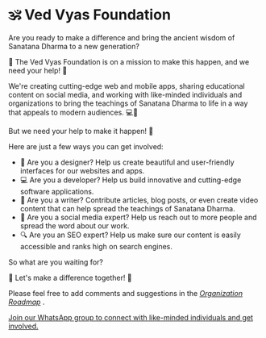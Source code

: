 # 🕉️ Ved Vyas Foundation

Are you ready to make a difference and bring the ancient wisdom of Sanatana Dharma to a new generation? 

🌟 The Ved Vyas Foundation is on a mission to make this happen, and we need your help! 🚀

We're creating cutting-edge web and mobile apps, sharing educational content on social media, and working with like-minded individuals and organizations to bring the teachings of Sanatana Dharma to life in a way that appeals to modern audiences. 💻📱

But we need your help to make it happen! 💪 

Here are just a few ways you can get involved:

- 🎨 Are you a designer? Help us create beautiful and user-friendly interfaces for our websites and apps.
- 💻 Are you a developer? Help us build innovative and cutting-edge software applications.
- 📝 Are you a writer? Contribute articles, blog posts, or even create video content that can help spread the teachings of Sanatana Dharma.
- 📱 Are you a social media expert? Help us reach out to more people and spread the word about our work.
- 🔍 Are you an SEO expert? Help us make sure our content is easily accessible and ranks high on search engines.

So what are you waiting for? 

🚀 Let's make a difference together! 🙌

 Please feel free to add comments and suggestions in the *[Organization Roadmap](https://granite-diver-e8a.notion.site/Shri-Ved-Vyas-Foundation-Roadmap-a87a378817e8455281a9baa43e03f601)* .

[Join our WhatsApp group to connect with like-minded individuals and get involved.](https://chat.whatsapp.com/DJELAm60HsKKkoVU1mH3fu)

